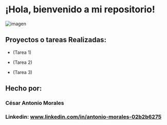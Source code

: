 # ¡Hola, bienvenido a mi repositorio!

![imagen](https://s3.amazonaws.com/media-p.slid.es/uploads/95/images/7666381/intecap_-02.png)

## Proyectos o tareas Realizadas:

* (Tarea 1)

* (Tarea 2)

* (Tarea 3)

## Hecho por:

### César Antonio Morales

### Linkedin: www.linkedin.com/in/antonio-morales-02b2b6275
